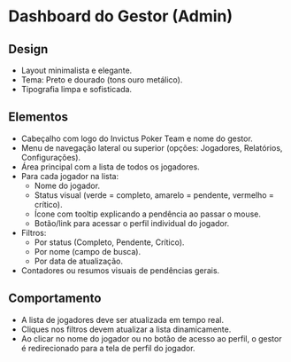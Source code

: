 # Dashboard do Gestor (Admin)

## Design
- Layout minimalista e elegante.
- Tema: Preto e dourado (tons ouro metálico).
- Tipografia limpa e sofisticada.

## Elementos
- Cabeçalho com logo do Invictus Poker Team e nome do gestor.
- Menu de navegação lateral ou superior (opções: Jogadores, Relatórios, Configurações).
- Área principal com a lista de todos os jogadores.
- Para cada jogador na lista:
    - Nome do jogador.
    - Status visual (verde = completo, amarelo = pendente, vermelho = crítico).
    - Ícone com tooltip explicando a pendência ao passar o mouse.
    - Botão/link para acessar o perfil individual do jogador.
- Filtros:
    - Por status (Completo, Pendente, Crítico).
    - Por nome (campo de busca).
    - Por data de atualização.
- Contadores ou resumos visuais de pendências gerais.

## Comportamento
- A lista de jogadores deve ser atualizada em tempo real.
- Cliques nos filtros devem atualizar a lista dinamicamente.
- Ao clicar no nome do jogador ou no botão de acesso ao perfil, o gestor é redirecionado para a tela de perfil do jogador.

